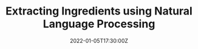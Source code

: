 ---
category: Dev
date: 2022-01-05T17:30:00Z
description: My experiments trying to get ingredients from words.
external_url: "https://danelliottpalmer.github.io/extracting-ingredients/"
layout: post
status: published
tags:
  - Javascript
title: Extracting Ingredients using Natural Language Processing
---